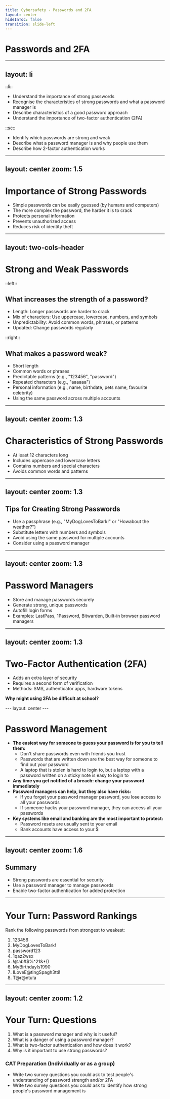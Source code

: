 ```yaml
---
title: Cybersafety - Passwords and 2FA
layout: center
hideInToc: false
transition: slide-left
---
```


# Passwords and 2FA

---
layout: li
---

::li::

- Understand the importance of strong passwords
- Recognise the characteristics of strong passwords and what a password manager is
- Describe characteristics of a good password approach
- Understand the importance of two-factor authentication (2FA)

::sc::

- Identify which passwords are strong and weak
- Describe what a password manager is and why people use them
- Describe how 2-factor authentication works

---
layout: center
zoom: 1.5
---

# Importance of Strong Passwords

- Simple passwords can be easily guessed (by humans and computers)
- The more complex the password, the harder it is to crack
- Protects personal information
- Prevents unauthorized access
- Reduces risk of identity theft

---
layout: two-cols-header
---

# Strong and Weak Passwords

::left::

## What increases the strength of a password?

- Length: Longer passwords are harder to crack
- Mix of characters: Use uppercase, lowercase, numbers, and symbols
- Unpredictability: Avoid common words, phrases, or patterns
- Updated: Change passwords regularly

::right::

## What makes a password weak?

- Short length
- Common words or phrases
- Predictable patterns (e.g., "123456", "password")
- Repeated characters (e.g., "aaaaaa")
- Personal information (e.g., name, birthdate, pets name, favourite celebrity)
- Using the same password across multiple accounts

---
layout: center
zoom: 1.3
---
# Characteristics of Strong Passwords

- At least 12 characters long
- Includes uppercase and lowercase letters
- Contains numbers and special characters
- Avoids common words and patterns

---
layout: center
zoom: 1.3
---

## Tips for Creating Strong Passwords

- Use a passphrase (e.g., "MyDogLovesToBark!" or "Howabout the weather?")
- Substitute letters with numbers and symbols
- Avoid using the same password for multiple accounts
- Consider using a password manager

---
layout: center
zoom: 1.3
---

# Password Managers

- Store and manage passwords securely
- Generate strong, unique passwords
- Autofill login forms
- Examples: LastPass, 1Password, Bitwarden, Built-in browser password managers

---
layout: center
zoom: 1.3
---

# Two-Factor Authentication (2FA)

- Adds an extra layer of security
- Requires a second form of verification
- Methods: SMS, authenticator apps, hardware tokens

<v-clicks>

**Why might using 2FA be difficult at school?**

</v-clicks>
---
layout: center
---

# Password Management

- **The easiest way for someone to guess your password is for you to tell them:**
    - Don't share passwords even with friends you trust
    - Passwords that are written down are the best way for someone to find out your password
    - A laptop that is stolen is hard to login to, but a laptop with a password written on a sticky note is easy to login to
- **Any time you get notified of a breach: change your password immediately**
- **Password managers can help, but they also have risks:**
    - If you forget your password manager password, you lose access to all your passwords
    - If someone hacks your password manager, they can access all your passwords
- **Key systems like email and banking are the most important to protect:**
    - Password resets are usually sent to your email
    - Bank accounts have access to your $
---
layout: center
zoom: 1.6
---

## Summary

- Strong passwords are essential for security
- Use a password manager to manage passwords
- Enable two-factor authentication for added protection

---

# Your Turn: Password Rankings

Rank the following passwords from strongest to weakest:

1. 123456
2. MyDogLovesToBark!
3. password123
4. 1qaz2wsx
5. !@ab#$%^21&*()
6. MyBirthdayIs1990
7. ILoveE@tingSpagh3tti!
8. T@r@ntu!a

---
layout: center
zoom: 1.2
---

# Your Turn: Questions

1. What is a password manager and why is it useful?
2. What is a danger of using a password manager?
3. What is two-factor authentication and how does it work?
4. Why is it important to use strong passwords? 

### CAT Preparation (Individually or as a group)

- Write two survey questions you could ask to test people's understanding of password strength and/or 2FA
- Write two survey questions you could ask to identify how strong people's password management is